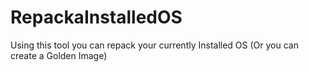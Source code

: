 # RepackaInstalledOS
Using this tool you can repack your currently Installed OS (Or you can create a Golden Image)
